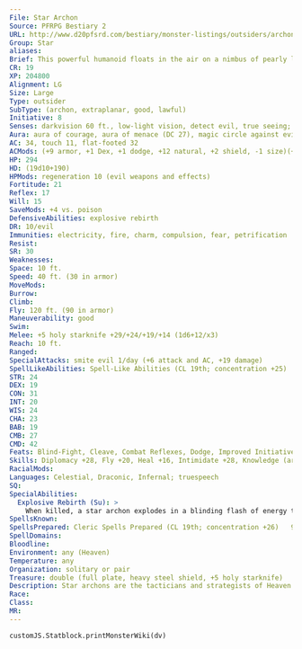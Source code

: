 ```yaml
---
File: Star Archon
Source: PFRPG Bestiary 2
URL: http://www.d20pfsrd.com/bestiary/monster-listings/outsiders/archon/archon-star
Group: Star
aliases: 
Brief: This powerful humanoid floats in the air on a nimbus of pearly light. He grips a golden starknife in one hand.
CR: 19
XP: 204800
Alignment: LG
Size: Large
Type: outsider
SubType: (archon, extraplanar, good, lawful)
Initiative: 8
Senses: darkvision 60 ft., low-light vision, detect evil, true seeing; Perception +29
Aura: aura of courage, aura of menace (DC 27), magic circle against evil
AC: 34, touch 11, flat-footed 32
ACMods: (+9 armor, +1 Dex, +1 dodge, +12 natural, +2 shield, -1 size)(+2 deflection vs. evil)
HP: 294
HD: (19d10+190)
HPMods: regeneration 10 (evil weapons and effects)
Fortitude: 21
Reflex: 17
Will: 15
SaveMods: +4 vs. poison
DefensiveAbilities: explosive rebirth
DR: 10/evil
Immunities: electricity, fire, charm, compulsion, fear, petrification
Resist: 
SR: 30
Weaknesses: 
Space: 10 ft.
Speed: 40 ft. (30 in armor)
MoveMods: 
Burrow: 
Climb: 
Fly: 120 ft. (90 in armor)
Maneuverability: good
Swim: 
Melee: +5 holy starknife +29/+24/+19/+14 (1d6+12/x3)
Reach: 10 ft.
Ranged: 
SpecialAttacks: smite evil 1/day (+6 attack and AC, +19 damage)
SpellLikeAbilities: Spell-Like Abilities (CL 19th; concentration +25)  Constant-detect evil, magic circle against evil, true seeing   At Will-aid, continual flame, greater teleport (self plus 50 lbs. of objects only), message, sunbeam (DC 23)   1/day-meteor swarm (DC 25), polar ray (DC 24), prismatic spray (DC 23), sunburst (DC 24)
STR: 24
DEX: 19
CON: 31
INT: 20
WIS: 24
CHA: 23
BAB: 19
CMB: 27
CMD: 42
Feats: Blind-Fight, Cleave, Combat Reflexes, Dodge, Improved Initiative, Iron Will, Lightning Reflexes, Mobility, Power Attack, Stand Still
Skills: Diplomacy +28, Fly +20, Heal +16, Intimidate +28, Knowledge (arcana and engineering) +14, Knowledge (history and nature) +18, Knowledge (religion) +24, Perception +29, Sense Motive +29, Spellcraft +24, Stealth +14, Survival +17
RacialMods: 
Languages: Celestial, Draconic, Infernal; truespeech
SQ: 
SpecialAbilities:
  Explosive Rebirth (Su): >
    When killed, a star archon explodes in a blinding flash of energy that deals 50 points of damage (half fire, half holy damage) to anything within 100 feet (Reflex DC 29 half). The save DC is Constitution-based. The slain archon reincarnates 1d4 rounds later as an advanced shield archon.  Spells Star archons cast divine spells as 19th-level clerics. They do not gain access to domains or other cleric abilities.
SpellsKnown: 
SpellsPrepared: Cleric Spells Prepared (CL 19th; concentration +26)   9th-implosion (DC 26), mass heal, miracle   8th-dimensional lock, fire storm (DC 25), holy aura (DC 25)   7th-destruction (2, DC 24), holy word (2, DC 24), resurrection   6th-greater dispel magic, heal, mass cure moderate wounds (3)   5th-break enchantment (2), breath of life (2), flame strike (DC 22)   4th-cure critical wounds (3), death ward, divine power   3rd-cure serious wounds (3), dispel magic (2), invisibility purge   2nd-cure moderate wounds (4), eagle's splendor, status   1st-cure light wounds (4), divine favor, sanctuary (DC 18)   0-guidance, resistance, stabilize, virtue
SpellDomains: 
Bloodline: 
Environment: any (Heaven)
Temperature: any
Organization: solitary or pair
Treasure: double (full plate, heavy steel shield, +5 holy starknife)
Description: Star archons are the tacticians and strategists of Heaven. Gifted with insight and powerful magic, they spend much of their time steering long-term plans for Heaven's armies and good folk in the world.
Race: 
Class: 
MR: 
---
```

```dataviewjs
customJS.Statblock.printMonsterWiki(dv)
```
